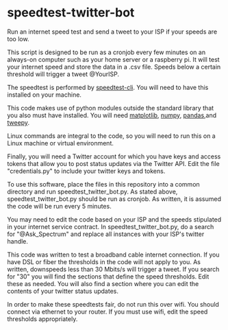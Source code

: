 # speedtest-twitter-bot
Run an internet speed test and send a tweet to your ISP if your speeds are too low.

This script is designed to be run as a cronjob every few minutes on an always-on computer
such as your home server or a raspberry pi. It will test your internet speed and store the
data in a .csv file. Speeds below a certain threshold will trigger a tweet @YourISP.

The speedtest is performed by [speedtest-cli](https://github.com/sivel/speedtest-cli). You will need to have this installed on your machine.

This code makes use of python modules outside the standard library that you also must have installed.
You will need [matplotlib](https://matplotlib.org/), [numpy](https://www.numpy.org/), [pandas](https://pandas.pydata.org/),and [tweepy](https://github.com/tweepy/tweepy).

Linux commands are integral to the code, so you will need to run this on a Linux machine
or virtual environment.

Finally, you will need a Twitter account for which you have keys and access tokens that allow you
to post status updates via the Twitter API. Edit the file "credentials.py" to include your
twitter keys and tokens.

To use this software, place the files in this repository into a common directory and run speedtest_twitter_bot.py.
As stated above, speedtest_twitter_bot.py should be run as cronjob. As written, it is assumed the code will be run
every 5 minutes.

You may need to edit the code based on your ISP and the speeds stipulated in your internet service contract.
In speedtest_twitter_bot.py, do a search for "@Ask_Spectrum" and replace all instances with your ISP's
twitter handle.

This code was written to test a broadband cable internet connection. If you have DSL or fiber
the thresholds in the code will not apply to you. As written, downspeeds less than 30 Mbits/s will trigger
a tweet.  If you search for "30" you will find the sections that define the speed thresholds. Edit these as needed.
You will also find a section where you can edit the contents of your twitter status updates.

In order to make these speedtests fair, do not run this over wifi. You should connect via ethernet to your router.
If you must use wifi, edit the speed thresholds appropriately.
